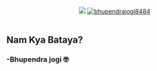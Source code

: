 <p align="center">
<a href="https://github.com/prajesh8484"><img src="https://img.shields.io/github/followers/bhupendrajogi8484"></a>
<a href="https://github.com/prajesh8484"><img src="https://komarev.com/ghpvc/?username=bhupendrajogi8484&label=Profile%20views&color=green" alt="bhupendrajogi8484"></a>
<br><br>
</p>


## **Nam Kya Bataya?**
### **-Bhupendra jogi 🤓**


